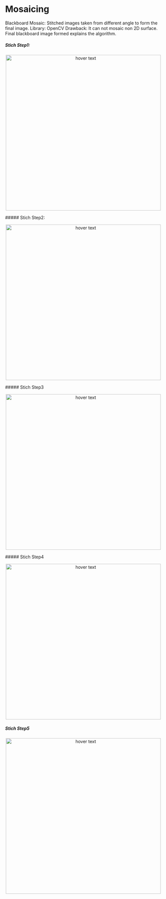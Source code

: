 # Mosaicing
Blackboard Mosaic:
Stitched images taken from different angle to form the final image. Library: OpenCV
Drawback: It can not mosaic non 2D surface.
Final blackboard image formed explains the algorithm.
##### Stich Step1:

<p align="center">
  <img src="https://github.com/Parulshandilya/Mosaicing/blob/master/stich1.jpg" width="500" title="hover text">
</p>
##### Stich Step2:

<p align="center">
  <img src="https://github.com/Parulshandilya/Mosaicing/blob/master/stich2.jpg" width="500" title="hover text">
</p>
##### Stich Step3

<p align="center">
  <img src="https://github.com/Parulshandilya/Mosaicing/blob/master/stich3.jpg" width="500" title="hover text">
</p>
##### Stich Step4

<p align="center">
  <img src="https://github.com/Parulshandilya/Mosaicing/blob/master/stich4.jpg" width="500" title="hover text">
</p>


##### Stich Step5

<p align="center">
  <img src="https://github.com/Parulshandilya/Mosaicing/blob/master/stich5.jpg" width="500" title="hover text">
</p>
